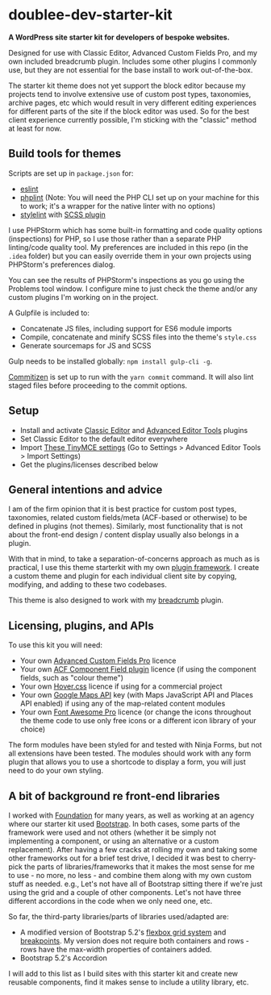 # doublee-dev-starter-kit

**A WordPress site starter kit for developers of bespoke websites.**

Designed for use with Classic Editor, Advanced Custom Fields Pro, and my own included breadcrumb plugin.
Includes some other plugins I commonly use, but they are not essential for the base install to work out-of-the-box.

The starter kit theme does not yet support the block editor because my projects tend to involve extensive use of
custom post types, taxonomies, archive pages, etc which would result in very different editing experiences for
different parts of the site if the block editor was used. So for the best client experience currently possible,
I'm sticking with the "classic" method at least for now.

## Build tools for themes

Scripts are set up in `package.json` for:

- [eslint](https://eslint.org)
- [phplint](https://www.npmjs.com/package/phplint) (Note: You will need the PHP CLI set up on your machine for this to
  work; it's a wrapper for the native linter with no options)
- [stylelint](https://stylelint.io/) with [SCSS plugin](https://www.npmjs.com/package/stylelint-scss)

I use PHPStorm which has some built-in formatting and code quality options (inspections) for PHP, so I use those rather
than a separate PHP linting/code quality tool. My preferences are included in this repo (in the `.idea` folder) but you
can easily override them in your own projects using PHPStorm's preferences dialog.

You can see the results of PHPStorm's inspections as you go using the Problems tool window. I configure mine to just
check the theme and/or any custom plugins I'm working on in the project.

A Gulpfile is included to:

- Concatenate JS files, including support for ES6 module imports
- Compile, concatenate and minify SCSS files into the theme's `style.css`
- Generate sourcemaps for JS and SCSS

Gulp needs to be installed globally: `npm install gulp-cli -g`.

[Commitizen](https://github.com/commitizen/cz-cli) is set up to run with the `yarn commit` command.
It will also lint staged files before proceeding to the commit options.

## Setup

- Install and activate [Classic Editor](https://wordpress.org/plugins/classic-editor/) and [Advanced Editor Tools](https://wordpress.org/plugins/tinymce-advanced/) plugins
- Set Classic Editor to the default editor everywhere
- Import [These TinyMCE settings](setup/tinymce-settings.json) (Go to Settings > Advanced Editor Tools > Import Settings)
- Get the plugins/licenses described below

## General intentions and advice

I am of the firm opinion that it is best practice for custom post types, taxonomies, related custom fields/meta (ACF-based or otherwise) to be defined in plugins (not themes). Similarly, most functionality that is not about the front-end design / content display usually also belongs in a plugin.

With that in mind, to take a separation-of-concerns approach as much as is practical, I use this theme starterkit with my own [plugin framework](https://github.com/doubleedesign/doublee-plugin-framework). I create a custom theme and plugin for each individual client site by copying, modifying, and adding to these two codebases.

This theme is also designed to work with my [breadcrumb](https://github.com/doubleedesign/breadcrumbs-doublee) plugin.

## Licensing, plugins, and APIs

To use this kit you will need:
- Your own [Advanced Custom Fields Pro](https://www.advancedcustomfields.com/pro/) licence
- Your own [ACF Component Field plugin](https://acf-component-field.gummi.io/) licence (if using the component fields, such as "colour theme")
- Your own [Hover.css](https://ianlunn.github.io/Hover/) licence if using for a commercial project
- Your own [Google Maps API](https://developers.google.com/maps/documentation/javascript/get-api-key) key (with Maps JavaScript API and Places API enabled) if using any of the map-related content modules
- Your own [Font Awesome Pro](https://fontawesome.com/) licence (or change the icons throughout the theme code to use only free icons or a different icon library of your choice)

The form modules have been styled for and tested with Ninja Forms, but not all extensions have been tested. The modules should work with any form plugin that allows you to use a shortcode to display a form, you will just need to do your own styling.

## A bit of background re front-end libraries

I worked with [Foundation](https://get.foundation/) for many years, as well as working at an agency where our starter
kit
used [Bootstrap](https://getbootstrap.com/). In both cases, some parts of the framework were used and not others
(whether it be simply not implementing a component, or using an alternative or a custom replacement).
After having a few cracks at rolling my own and taking some other frameworks out for a brief test drive,
I decided it was best to cherry-pick the parts of libraries/frameworks that it makes the most sense for me to use - no
more, no less -
and combine them along with my own custom stuff as needed.
e.g., Let's not have all of Bootstrap sitting there if we're just using the grid and a couple of other components. Let's
not have three different accordions in the code when we only need one, etc.

So far, the third-party libraries/parts of libraries used/adapted are:

- A modified version of Bootstrap 5.2's [flexbox grid system](https://getbootstrap.com/docs/5.2/layout/grid/)
  and [breakpoints](https://getbootstrap.com/docs/5.2/layout/breakpoints/). My version does not require both containers
  and rows - rows have the max-width
  properties of containers added.
- Bootstrap 5.2's Accordion

I will add to this list as I build sites with this starter kit and create new reusable components, find it makes sense
to include a utility library, etc.
